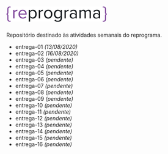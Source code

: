 # ![logo-reprograma](imagens/logo-reprograma.png)

Repositório destinado às atividades semanais do reprograma.

* entrega-01 *(13/08/2020)*
* entrega-02 *(16/08/2020)*
* entrega-03 *(pendente)*
* entrega-04 *(pendente)*
* entrega-05 *(pendente)*
* entrega-06 *(pendente)*
* entrega-07 *(pendente)*
* entrega-08 *(pendente)*
* entrega-09 *(pendente)*
* entrega-10 *(pendente)*
* entrega-11 *(pendente)*
* entrega-12 *(pendente)*
* entrega-13 *(pendente)*
* entrega-14 *(pendente)*
* entrega-15 *(pendente)*
* entrega-16 *(pendente)*
